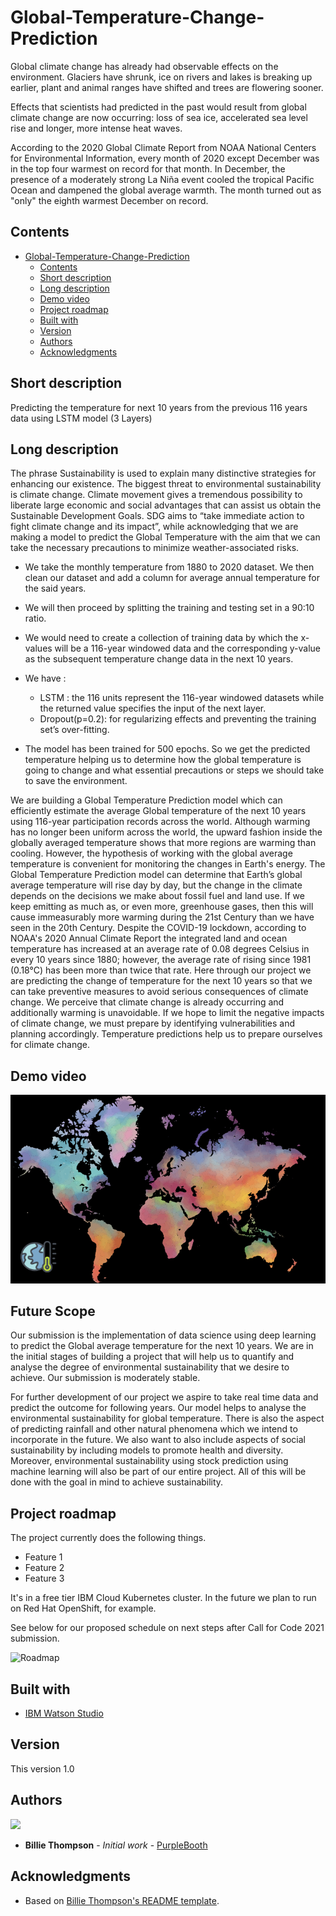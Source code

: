 # Global-Temperature-Change-Prediction

Global climate change has already had observable effects on the environment. Glaciers have shrunk, ice on rivers and lakes is breaking up earlier, plant and animal ranges have shifted and trees are flowering sooner.

Effects that scientists had predicted in the past would result from global climate change are now occurring: loss of sea ice, accelerated sea level rise and longer, more intense heat waves.

According to the 2020 Global Climate Report from NOAA National Centers for Environmental Information, every month of 2020 except December was in the top four warmest on record for that month. In December, the presence of a moderately strong La Niña event cooled the tropical Pacific Ocean and dampened the global average warmth. The month turned out as "only" the eighth warmest December on record.


## Contents

- [Global-Temperature-Change-Prediction](#submission-or-project-name)
  - [Contents](#contents)
  - [Short description](#short-description)
  - [Long description](#long-description)
  - [Demo video](#demo-video)
  - [Project roadmap](#project-roadmap)
  - [Built with](#built-with)
  - [Version](#version)
  - [Authors](#authors)
  - [Acknowledgments](#acknowledgments)

## Short description
Predicting the temperature for next 10 years from the previous 116 years data using LSTM model (3 Layers)


## Long description

The phrase Sustainability is used to explain many distinctive strategies for enhancing our existence. The biggest threat to environmental sustainability is climate change. Climate movement gives a tremendous possibility to liberate large economic and social advantages that can assist us obtain the Sustainable Development Goals. SDG aims to “take immediate action to fight climate change and its impact”, while acknowledging that we are making a model to predict the Global Temperature with the aim that we can take the necessary precautions to minimize weather-associated risks.

 - We take the monthly temperature from 1880 to 2020 dataset. We then clean our dataset and add a column for average annual temperature for the said years.
 - We will then proceed by splitting the training and testing set in a 90:10 ratio.
 - We would need to create a collection of training data by which the x-values will be a 116-year windowed data and the corresponding y-value as the subsequent temperature change data in the next 10 years.
- We have :
  - LSTM : the 116 units represent the 116-year windowed datasets while the returned value specifies the input of the next layer.
  - Dropout(p=0.2): for regularizing effects and preventing the training set’s over-fitting.

- The model has been trained for 500 epochs. So we get the predicted temperature helping us to determine how the global temperature is going to change and what essential precautions or steps we should take to save the environment.

We are building a Global Temperature Prediction model which can efficiently estimate the average Global temperature of the next 10 years using 116-year participation records across the world. Although warming has no longer been uniform across the world, the upward fashion inside the globally averaged temperature shows that more regions are warming than cooling. However, the hypothesis of working with the global average temperature is convenient for monitoring the changes in Earth's energy. 
The Global Temperature Prediction model can determine that Earth’s global average temperature will rise day by day, but the change in the climate depends on the decisions we make about fossil fuel and land use. If we keep emitting as much as, or even more, greenhouse gases, then this will cause immeasurably more warming during the 21st Century than we have seen in the 20th Century. Despite the COVID-19 lockdown, according to NOAA's 2020 Annual Climate Report the integrated land and ocean temperature has increased at an average rate of 0.08 degrees Celsius in every 10 years since 1880; however, the average rate of rising since 1981 (0.18°C) has been more than twice that rate. Here through our project we are predicting the change of temperature for the next 10 years so that we can take preventive measures to avoid serious consequences of climate change.
We perceive that climate change is already occurring and additionally warming is unavoidable. If we hope to limit the negative impacts of climate change, we must prepare by identifying vulnerabilities and planning accordingly. Temperature predictions help us to prepare ourselves for climate change.




## Demo video

[![Watch the video](https://github.com/aakashbanerjee98/Global-Temperature-Change-Prediction/blob/master/images/Video%20Thumnail.png)](https://youtu.be/qCF4gl1YhIM)


## Future Scope

Our submission is the implementation of data science using deep learning to predict the Global average temperature for the next 10 years. We are in the initial stages of building a project that will help us to quantify and analyse the degree of environmental sustainability that we desire to achieve. Our submission is moderately stable.

For further development of our project we aspire to take real time data and predict the outcome for following years. Our model helps to analyse the environmental sustainability for global temperature. There is also the aspect of predicting rainfall and other natural phenomena which we intend to incorporate in the future. We also want to also include aspects of social sustainability by including models to promote health and diversity. Moreover, environmental sustainability using stock prediction using machine learning will also be part of our entire project. All of this will be done with the goal in mind to achieve sustainability. 


## Project roadmap

The project currently does the following things.

- Feature 1
- Feature 2
- Feature 3

It's in a free tier IBM Cloud Kubernetes cluster. In the future we plan to run on Red Hat OpenShift, for example.

See below for our proposed schedule on next steps after Call for Code 2021 submission.

![Roadmap](./images/roadmap.jpg)



## Built with

- [IBM Watson Studio](https://dataplatform.cloud.ibm.com/analytics/notebooks/v2/f48c69b9-4027-4bd2-9c97-74cc86a8e7f0/view?access_token=2dbef31a093f9e95b7be5f3e85bd1722b3057797bab71d419917d921d0c87771) 



## Version

This version 1.0

## Authors

<a href="https://github.com/Call-for-Code/Project-Sample/graphs/contributors">
  <img src="https://contributors-img.web.app/image?repo=Call-for-Code/Project-Sample" />
</a>

- **Billie Thompson** - _Initial work_ - [PurpleBooth](https://github.com/PurpleBooth)



## Acknowledgments

- Based on [Billie Thompson's README template](https://gist.github.com/PurpleBooth/109311bb0361f32d87a2).
